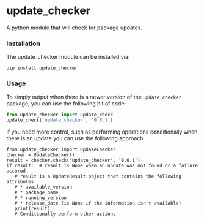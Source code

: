 # update_checker

A python module that will check for package updates.

### Installation

The update_checker module can be installed via:

    pip install update_checker

### Usage

To simply output when there is a newer version of the `update_checker` package,
you can use the following bit of code:

```python
from update_checker import update_check
update_check('update_checker', '0.0.1')
```

If you need more control, such as performing operations conditionally when
there is an update you can use the following approach:

```pyton
from update_checker import UpdateChecker
checker = UpdateChecker()
result = checker.check('update_checker', '0.0.1')
if result:  # result is None when an update was not found or a failure occured
   # result is a UpdateResult object that contains the following attributes:
   # * available_version
   # * package_name
   # * running_version
   # * release_date (is None if the information isn't available)
   print(result)
   # Conditionally perform other actions
```
